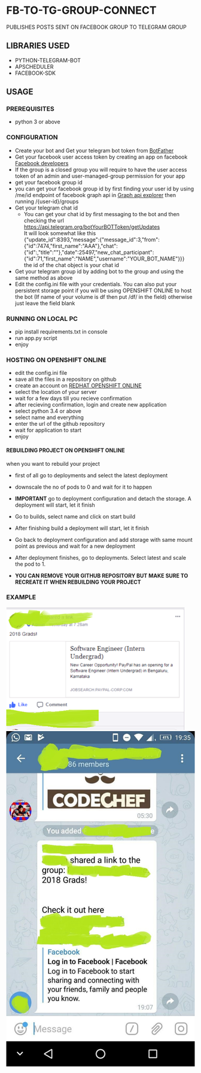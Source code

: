 # FB-TO-TG-GROUP-CONNECT
PUBLISHES POSTS SENT ON FACEBOOK GROUP TO TELEGRAM GROUP
## LIBRARIES USED
* PYTHON-TELEGRAM-BOT  
* APSCHEDULER  
* FACEBOOK-SDK
  
## USAGE
### PREREQUISITES
* python 3 or above

### CONFIGURATION
* Create your bot and Get your telegram bot token from [BotFather](https://core.telegram.org/bots#botfather)
* Get your facebook user access token by creating an app on facebook [Facebook developers](https://developers.facebook.com/apps/)  
* If the group is a closed group you will require to have the user access token of an admin and user-managed-group permission for your app 
* get your facebook group id  
* you can get your facebook group id by first finding your user id by using /me/id endpoint of facebook graph api in [Graph api explorer](https://developers.facebook.com/tools/explorer) then  
running /{user-id}/groups  
* Get your telegram chat id
   * You can get your chat id by first messaging to the bot and then checking the url https://api.telegram.org/botYourBOTToken/getUpdates  
It will look somewhat like this  
{"update_id":8393,"message":{"message_id":3,"from":{"id":7474,"first_name":"AAA"},"chat":{"id":,"title":""},"date":25497,"new_chat_participant":{"id":71,"first_name":"NAME","username":"YOUR_BOT_NAME"}}}  
the id of the chat object is your chat id  
* Get your telegram group id by adding bot to the group and using the same method as above
* Edit the config.ini file with your credentials. You can also put your persistent storage point if you will be using OPENSHIFT ONLINE to host the bot (If name of your volume is df then put /df/ in the field) otherwise just leave the field blank 

### RUNNING ON LOCAL PC
* pip install requirements.txt in console
* run app.py script
* enjoy

### HOSTING ON OPENSHIFT ONLINE
* edit the config.ini file
* save all the files in a repository on github  
* create an account on [REDHAT OPENSHIFT ONLINE](https://www.openshift.com)
* select the location of your server 
* wait for a few days till you recieve confirmation
* after recieving confirmation, login and create new application
* select python 3.4 or above
* select name and everything
* enter the url of the github repository
* wait for application to start
* enjoy

#### REBUILDING PROJECT ON OPENSHIFT ONLINE  
when you want to rebuild your project  

* first of all go to deployments and select the latest deployment
* downscale the no of pods to 0 and wait for it to happen
*  **IMPORTANT** go to deployment configuration and detach the storage. A deployment will start, let it finish
* Go to builds, select name and click on start build
* After finishing build a deployment will start, let it finish
* Go back to deployment configuration and add storage with same mount point as previous and wait for a new deployment
* After deployment finishes, go to deployments. Select latest and scale the pod to 1.  

* **YOU CAN REMOVE YOUR GITHUB REPOSITORY BUT MAKE SURE TO RECREATE IT WHEN REBUILDING YOUR PROJECT**

### EXAMPLE
![alt text](https://github.com/Gotham13121997/FB-TO-TG-GROUP-CONNECT/blob/master/pics/impo1.png)  
![alt text](https://github.com/Gotham13121997/FB-TO-TG-GROUP-CONNECT/blob/master/pics/impo2.jpg)  
